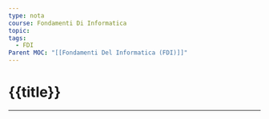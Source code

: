 ```yaml
---
type: nota
course: Fondamenti Di Informatica
topic: 
tags:
  - FDI
Parent MOC: "[[Fondamenti Del Informatica (FDI)]]"
---
```


# {{title}}
---

